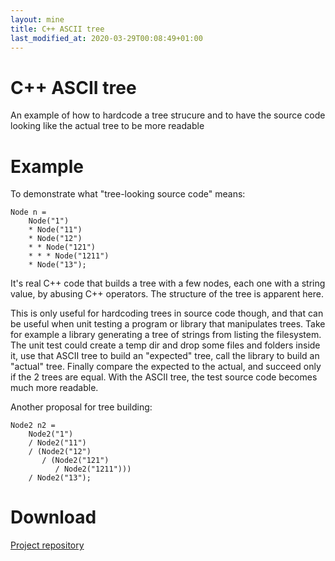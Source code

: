 ```yaml
---
layout: mine
title: C++ ASCII tree
last_modified_at: 2020-03-29T00:08:49+01:00
---
```


# C++ ASCII tree

An example of how to hardcode a tree strucure and to have the source code looking like the actual tree to be more readable

# Example #

To demonstrate what "tree-looking source code" means:

```
Node n =
	Node("1")
	* Node("11")
	* Node("12")
	* * Node("121")
	* * * Node("1211")
	* Node("13");
```

It's real C++ code that builds a tree with a few nodes, each one with a string value, by abusing C++ operators. The structure of the tree is apparent here.

This is only useful for hardcoding trees in source code though, and that can be useful when unit testing a program or library that manipulates trees.
Take for example a library generating a tree of strings from listing the filesystem. The unit test could create a temp dir and drop some files and folders inside it, use that ASCII tree to build an "expected" tree, call the library to build an "actual" tree. Finally compare the expected to the actual, and succeed only if the 2 trees are equal. With the ASCII tree, the test source code becomes much more readable.

Another proposal for tree building:

```
Node2 n2 =
	Node2("1")
	/ Node2("11")
	/ (Node2("12")
	   / (Node2("121")
	      / Node2("1211")))
	/ Node2("13");
```

# Download #

[Project repository](https://gitlab.com/hydrargyrum/attic/tree/master/cppasciitree)
